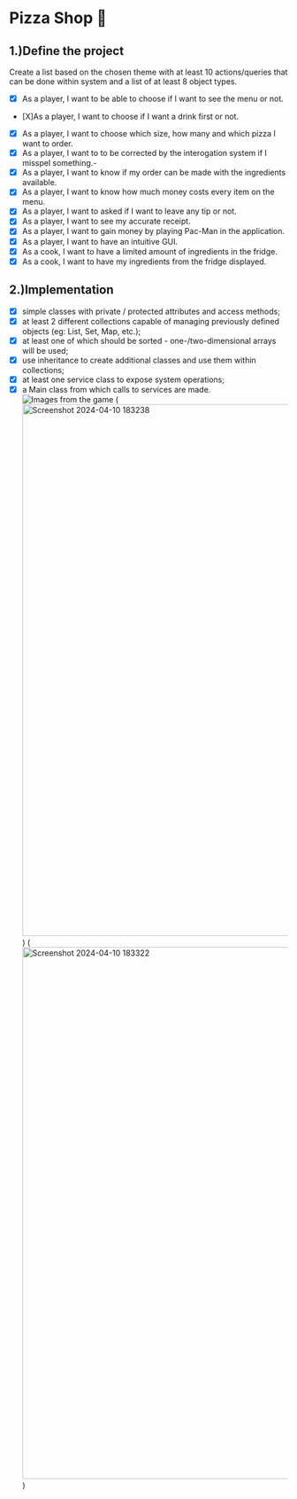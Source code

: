 # Pizza Shop 🍕

## 1.)Define the project

Create a list based on the chosen theme with at least 10 actions/queries that can be done within
system and a list of at least 8 object types.

- [X] As a player, I want to be able to choose if I want to see the menu or not.
- [X]As a player, I want to choose if I want a drink first or not. 
- [X] As a player, I want to choose which size, how many and which pizza I want to order.
- [X] As a player, I want to to be corrected by the interogation system if I misspel something.-
- [X] As a player, I want to know if my order can be made with the ingredients available.
- [X] As a player, I want to know how much money costs every item on the menu.
- [X] As a player, I want to asked if I want to leave any tip or not.
- [X] As a player, I want to see my accurate receipt.
- [X] As a player, I want to gain money by playing Pac-Man in the application.
- [X] As a player, I want to have an intuitive GUI. 
- [X] As a cook, I want to have a limited amount of ingredients in the fridge.
- [X] As a cook, I want to have my ingredients from the fridge displayed.

## 2.)Implementation
- [X] simple classes with private / protected attributes and access methods;
- [X] at least 2 different collections capable of managing previously defined objects (eg: List, Set, Map, etc.);
- [X] at least one of which should be sorted - one-/two-dimensional arrays will be used;
- [X] use inheritance to create additional classes and use them within collections;
- [X] at least one service class to expose system operations;
- [X] a Main class from which calls to services are made.
![Images from the game](<img width="960" alt="Screenshot 2024-04-10 183135" src="https://github.com/dariapirvulescu18/Pizza_Shop/assets/115870351/6e15456e-2744-4d5f-ab17-3b91436d06bb">)
(<img width="960" alt="Screenshot 2024-04-10 183238" src="https://github.com/dariapirvulescu18/Pizza_Shop/assets/115870351/349d13d3-e293-42f3-800b-d23d52ee2492">
) (<img width="960" alt="Screenshot 2024-04-10 183322" src="https://github.com/dariapirvulescu18/Pizza_Shop/assets/115870351/43f6f9ba-0949-4517-b4e9-11385cd5ee7a">
)
